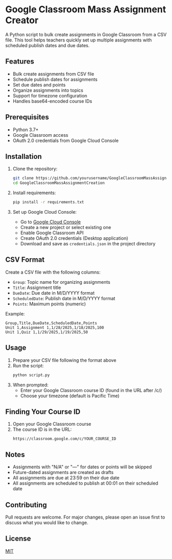 # Google Classroom Mass Assignment Creator

A Python script to bulk create assignments in Google Classroom from a CSV file. This tool helps teachers quickly set up multiple assignments with scheduled publish dates and due dates.

## Features

- Bulk create assignments from CSV file
- Schedule publish dates for assignments
- Set due dates and points
- Organize assignments into topics
- Support for timezone configuration
- Handles base64-encoded course IDs

## Prerequisites

- Python 3.7+
- Google Classroom access
- OAuth 2.0 credentials from Google Cloud Console

## Installation

1. Clone the repository:
   ```bash
   git clone https://github.com/yourusername/GoogleClassroomMassAssignmentCreation.git
   cd GoogleClassroomMassAssignmentCreation
   ```

2. Install requirements:
   ```bash
   pip install -r requirements.txt
   ```

3. Set up Google Cloud Console:
   - Go to [Google Cloud Console](https://console.cloud.google.com)
   - Create a new project or select existing one
   - Enable Google Classroom API
   - Create OAuth 2.0 credentials (Desktop application)
   - Download and save as `credentials.json` in the project directory

## CSV Format

Create a CSV file with the following columns:
- `Group`: Topic name for organizing assignments
- `Title`: Assignment title
- `DueDate`: Due date in M/D/YYYY format
- `ScheduledDate`: Publish date in M/D/YYYY format
- `Points`: Maximum points (numeric)

Example:
```csv
Group,Title,DueDate,ScheduledDate,Points
Unit 1,Assignment 1,1/28/2025,1/18/2025,100
Unit 1,Quiz 1,1/29/2025,1/19/2025,50
```

## Usage

1. Prepare your CSV file following the format above
2. Run the script:
   ```bash
   python script.py
   ```
3. When prompted:
   - Enter your Google Classroom course ID (found in the URL after /c/)
   - Choose your timezone (default is Pacific Time)

## Finding Your Course ID

1. Open your Google Classroom course
2. The course ID is in the URL:
   ```
   https://classroom.google.com/c/YOUR_COURSE_ID
   ```

## Notes

- Assignments with "N/A" or "—" for dates or points will be skipped
- Future-dated assignments are created as drafts
- All assignments are due at 23:59 on their due date
- All assignments are scheduled to publish at 00:01 on their scheduled date

## Contributing

Pull requests are welcome. For major changes, please open an issue first to discuss what you would like to change.

## License

[MIT](https://choosealicense.com/licenses/mit/) 